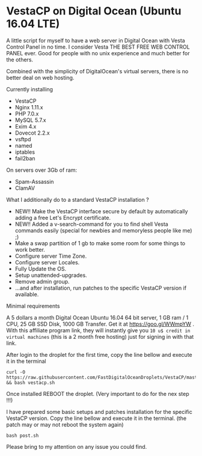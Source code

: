 # VestaCP on Digital Ocean (Ubuntu 16.04 LTE)

A little script for myself to have a web server in Digital Ocean with Vesta Control Panel in no time. 
I consider Vesta THE BEST FREE WEB CONTROL PANEL ever.
Good for people with no unix experience and much better for the others.

Combined with the simplicity of DigitalOcean's virtual servers, there is no better deal on web hosting.

Currently installing 

 - VestaCP
 - Nginx 1.11.x
 - PHP 7.0.x
 - MySQL 5.7.x
 - Exim 4.x
 - Dovecot 2.2.x
 - vsftpd
 - named
 - iptables
 - fail2ban

On servers over 3Gb of ram:

 - Spam-Assassin
 - ClamAV

What I additionally do to a standard VestaCP installation ?
- NEW!! Make the VestaCP interface secure by default by automatically adding a free Let's Encrypt certificate.
- NEW!! Added a v-search-command for you to find shell Vesta commands easily (special for newbies and memoryless people like me) ;)
- Make a swap partition of 1 gb to make some room for some things to work better.
- Configure server Time Zone.
- Configure server Locales.
- Fully Update the OS.
- Setup unattended-upgrades.
- Remove admin group.
- ...and after installation, run patches to the specific VestaCP version if available.

Minimal requirements

A 5 dollars a month Digital Ocean Ubuntu 16.04 64 bit server, 1 GB ram / 1 CPU, 25 GB SSD Disk, 1000 GB Transfer.
Get it at https://goo.gl/WWmpYW . 
With this affiliate program link, they will instantly give you `10 u$ credit in virtual machines` (this is a 2 month free hosting) just for signing in with that link.

After login to the droplet for the first time, copy the line bellow and execute it in the terminal

    curl -O https://raw.githubusercontent.com/FastDigitalOceanDroplets/VestaCP/master/vestacp.sh && bash vestacp.sh

Once installed REBOOT the droplet. (Very important to do for the nex step !!!)

I have prepared some basic setups and patches installation for the specific VestaCP version. Copy the line bellow and execute it in the terminal. (the patch may or may not reboot the system again)

    bash post.sh

Please bring to my attention on any issue you could find.
